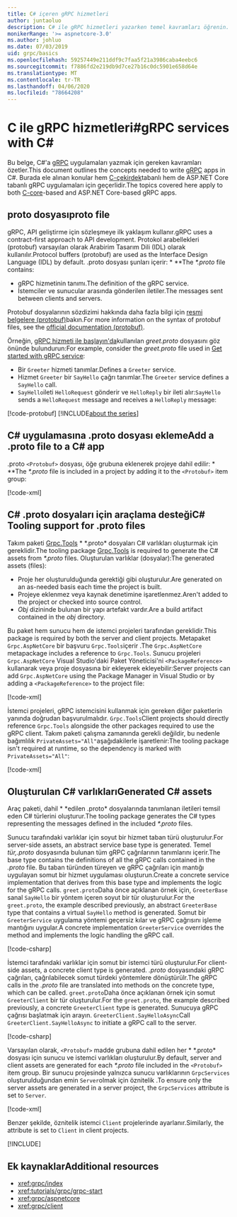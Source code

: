 ```yaml
---
title: C# içeren gRPC hizmetleri
author: juntaoluo
description: C# ile gRPC hizmetleri yazarken temel kavramları öğrenin.
monikerRange: '>= aspnetcore-3.0'
ms.author: johluo
ms.date: 07/03/2019
uid: grpc/basics
ms.openlocfilehash: 59257449e211ddf9c7faa5f21a3986caba4eebc6
ms.sourcegitcommit: f7886fd2e219db9d7ce27b16c0dc5901e658d64e
ms.translationtype: MT
ms.contentlocale: tr-TR
ms.lasthandoff: 04/06/2020
ms.locfileid: "78664208"
---
```

# <a name="grpc-services-with-c"></a><span data-ttu-id="417e5-103">C ile gRPC hizmetleri\#</span><span class="sxs-lookup"><span data-stu-id="417e5-103">gRPC services with C\#</span></span>

<span data-ttu-id="417e5-104">Bu belge, C#'a [gRPC](https://grpc.io/docs/guides/) uygulamaları yazmak için gereken kavramları özetler.</span><span class="sxs-lookup"><span data-stu-id="417e5-104">This document outlines the concepts needed to write [gRPC](https://grpc.io/docs/guides/) apps in C#.</span></span> <span data-ttu-id="417e5-105">Burada ele alınan konular hem [C-çekirdek](https://grpc.io/blog/grpc-stacks)tabanlı hem de ASP.NET Core tabanlı gRPC uygulamaları için geçerlidir.</span><span class="sxs-lookup"><span data-stu-id="417e5-105">The topics covered here apply to both [C-core](https://grpc.io/blog/grpc-stacks)-based and ASP.NET Core-based gRPC apps.</span></span>

## <a name="proto-file"></a><span data-ttu-id="417e5-106">proto dosyası</span><span class="sxs-lookup"><span data-stu-id="417e5-106">proto file</span></span>

<span data-ttu-id="417e5-107">gRPC, API geliştirme için sözleşmeye ilk yaklaşım kullanır.</span><span class="sxs-lookup"><span data-stu-id="417e5-107">gRPC uses a contract-first approach to API development.</span></span> <span data-ttu-id="417e5-108">Protokol arabellekleri (protobuf) varsayılan olarak Arabirim Tasarım Dili (IDL) olarak kullanılır.</span><span class="sxs-lookup"><span data-stu-id="417e5-108">Protocol buffers (protobuf) are used as the Interface Design Language (IDL) by default.</span></span> <span data-ttu-id="417e5-109">.proto dosyası şunları içerir: \* \*\*</span><span class="sxs-lookup"><span data-stu-id="417e5-109">The *\*.proto* file contains:</span></span>

* <span data-ttu-id="417e5-110">gRPC hizmetinin tanımı.</span><span class="sxs-lookup"><span data-stu-id="417e5-110">The definition of the gRPC service.</span></span>
* <span data-ttu-id="417e5-111">İstemciler ve sunucular arasında gönderilen iletiler.</span><span class="sxs-lookup"><span data-stu-id="417e5-111">The messages sent between clients and servers.</span></span>

<span data-ttu-id="417e5-112">Protobuf dosyalarının sözdizimi hakkında daha fazla bilgi için [resmi belgelere (protobuf)](https://developers.google.com/protocol-buffers/docs/proto3)bakın.</span><span class="sxs-lookup"><span data-stu-id="417e5-112">For more information on the syntax of protobuf files, see the [official documentation (protobuf)](https://developers.google.com/protocol-buffers/docs/proto3).</span></span>

<span data-ttu-id="417e5-113">Örneğin, [gRPC hizmeti ile başlayın'da](xref:tutorials/grpc/grpc-start)kullanılan *greet.proto* dosyasını göz önünde bulundurun:</span><span class="sxs-lookup"><span data-stu-id="417e5-113">For example, consider the *greet.proto* file used in [Get started with gRPC service](xref:tutorials/grpc/grpc-start):</span></span>

* <span data-ttu-id="417e5-114">Bir `Greeter` hizmeti tanımlar.</span><span class="sxs-lookup"><span data-stu-id="417e5-114">Defines a `Greeter` service.</span></span>
* <span data-ttu-id="417e5-115">Hizmet `Greeter` bir `SayHello` çağrı tanımlar.</span><span class="sxs-lookup"><span data-stu-id="417e5-115">The `Greeter` service defines a `SayHello` call.</span></span>
* <span data-ttu-id="417e5-116">`SayHello`ileti `HelloRequest` gönderir ve `HelloReply` bir ileti alır:</span><span class="sxs-lookup"><span data-stu-id="417e5-116">`SayHello` sends a `HelloRequest` message and receives a `HelloReply` message:</span></span>

[!code-protobuf[](~/tutorials/grpc/grpc-start/sample/GrpcGreeter/Protos/greet.proto)]
[!INCLUDE[about the series](~/includes/code-comments-loc.md)]

## <a name="add-a-proto-file-to-a-c-app"></a><span data-ttu-id="417e5-117">C\# uygulamasına .proto dosyası ekleme</span><span class="sxs-lookup"><span data-stu-id="417e5-117">Add a .proto file to a C\# app</span></span>

<span data-ttu-id="417e5-118">.proto `<Protobuf>` dosyası, öğe grubuna eklenerek projeye dahil edilir: \* \*\*</span><span class="sxs-lookup"><span data-stu-id="417e5-118">The *\*.proto* file is included in a project by adding it to the `<Protobuf>` item group:</span></span>

[!code-xml[](~/tutorials/grpc/grpc-start/sample/GrpcGreeter/GrpcGreeter.csproj?highlight=2&range=7-9)]

## <a name="c-tooling-support-for-proto-files"></a><span data-ttu-id="417e5-119">C# .proto dosyaları için araçlama desteği</span><span class="sxs-lookup"><span data-stu-id="417e5-119">C# Tooling support for .proto files</span></span>

<span data-ttu-id="417e5-120">Takım paketi [Grpc.Tools](https://www.nuget.org/packages/Grpc.Tools/) \* \*.proto\* dosyaları C# varlıkları oluşturmak için gereklidir.</span><span class="sxs-lookup"><span data-stu-id="417e5-120">The tooling package [Grpc.Tools](https://www.nuget.org/packages/Grpc.Tools/) is required to generate the C# assets from *\*.proto* files.</span></span> <span data-ttu-id="417e5-121">Oluşturulan varlıklar (dosyalar):</span><span class="sxs-lookup"><span data-stu-id="417e5-121">The generated assets (files):</span></span>

* <span data-ttu-id="417e5-122">Proje her oluşturulduğunda gerektiği gibi oluşturulur.</span><span class="sxs-lookup"><span data-stu-id="417e5-122">Are generated on an as-needed basis each time the project is built.</span></span>
* <span data-ttu-id="417e5-123">Projeye eklenmez veya kaynak denetimine işaretlenmez.</span><span class="sxs-lookup"><span data-stu-id="417e5-123">Aren't added to the project or checked into source control.</span></span>
* <span data-ttu-id="417e5-124">*Obj* dizininde bulunan bir yapı artefakt vardır.</span><span class="sxs-lookup"><span data-stu-id="417e5-124">Are a build artifact contained in the *obj* directory.</span></span>

<span data-ttu-id="417e5-125">Bu paket hem sunucu hem de istemci projeleri tarafından gereklidir.</span><span class="sxs-lookup"><span data-stu-id="417e5-125">This package is required by both the server and client projects.</span></span> <span data-ttu-id="417e5-126">Metapaket `Grpc.AspNetCore` bir başvuru `Grpc.Tools`içerir .</span><span class="sxs-lookup"><span data-stu-id="417e5-126">The `Grpc.AspNetCore` metapackage includes a reference to `Grpc.Tools`.</span></span> <span data-ttu-id="417e5-127">Sunucu projeleri `Grpc.AspNetCore` Visual Studio'daki Paket Yöneticisi'ni `<PackageReference>` kullanarak veya proje dosyasına bir ekleyerek ekleyebilir:</span><span class="sxs-lookup"><span data-stu-id="417e5-127">Server projects can add `Grpc.AspNetCore` using the Package Manager in Visual Studio or by adding a `<PackageReference>` to the project file:</span></span>

[!code-xml[](~/tutorials/grpc/grpc-start/sample/GrpcGreeter/GrpcGreeter.csproj?highlight=1&range=12)]

<span data-ttu-id="417e5-128">İstemci projeleri, gRPC istemcisini kullanmak için gereken diğer paketlerin yanında doğrudan başvurulmalıdır. `Grpc.Tools`</span><span class="sxs-lookup"><span data-stu-id="417e5-128">Client projects should directly reference `Grpc.Tools` alongside the other packages required to use the gRPC client.</span></span> <span data-ttu-id="417e5-129">Takım paketi çalışma zamanında gerekli değildir, bu nedenle bağımlılık `PrivateAssets="All"`aşağıdakilerle işaretlenir:</span><span class="sxs-lookup"><span data-stu-id="417e5-129">The tooling package isn't required at runtime, so the dependency is marked with `PrivateAssets="All"`:</span></span>

[!code-xml[](~/tutorials/grpc/grpc-start/sample/GrpcGreeterClient/GrpcGreeterClient.csproj?highlight=3&range=9-11)]

## <a name="generated-c-assets"></a><span data-ttu-id="417e5-130">Oluşturulan C# varlıkları</span><span class="sxs-lookup"><span data-stu-id="417e5-130">Generated C# assets</span></span>

<span data-ttu-id="417e5-131">Araç paketi, dahil \* \*edilen .proto\* dosyalarında tanımlanan iletileri temsil eden C# türlerini oluşturur.</span><span class="sxs-lookup"><span data-stu-id="417e5-131">The tooling package generates the C# types representing the messages defined in the included *\*.proto* files.</span></span>

<span data-ttu-id="417e5-132">Sunucu tarafındaki varlıklar için soyut bir hizmet taban türü oluşturulur.</span><span class="sxs-lookup"><span data-stu-id="417e5-132">For server-side assets, an abstract service base type is generated.</span></span> <span data-ttu-id="417e5-133">Temel *tür,.proto* dosyasında bulunan tüm gRPC çağrılarının tanımlarını içerir.</span><span class="sxs-lookup"><span data-stu-id="417e5-133">The base type contains the definitions of all the gRPC calls contained in the *.proto* file.</span></span> <span data-ttu-id="417e5-134">Bu taban türünden türeyen ve gRPC çağrıları için mantığı uygulayan somut bir hizmet uygulaması oluşturun.</span><span class="sxs-lookup"><span data-stu-id="417e5-134">Create a concrete service implementation that derives from this base type and implements the logic for the gRPC calls.</span></span> <span data-ttu-id="417e5-135">`greet.proto`Daha önce açıklanan örnek için, `GreeterBase` sanal `SayHello` bir yöntem içeren soyut bir tür oluşturulur.</span><span class="sxs-lookup"><span data-stu-id="417e5-135">For the `greet.proto`, the example described previously, an abstract `GreeterBase` type that contains a virtual `SayHello` method is generated.</span></span> <span data-ttu-id="417e5-136">Somut bir `GreeterService` uygulama yöntemi geçersiz kılar ve gRPC çağrısını işleme mantığını uygular.</span><span class="sxs-lookup"><span data-stu-id="417e5-136">A concrete implementation `GreeterService` overrides the method and implements the logic handling the gRPC call.</span></span>

[!code-csharp[](~/tutorials/grpc/grpc-start/sample/GrpcGreeter/Services/GreeterService.cs?name=snippet)]

<span data-ttu-id="417e5-137">İstemci tarafındaki varlıklar için somut bir istemci türü oluşturulur.</span><span class="sxs-lookup"><span data-stu-id="417e5-137">For client-side assets, a concrete client type is generated.</span></span> <span data-ttu-id="417e5-138">*.proto* dosyasındaki gRPC çağrıları, çağrılabilecek somut türdeki yöntemlere dönüştürülr.</span><span class="sxs-lookup"><span data-stu-id="417e5-138">The gRPC calls in the *.proto* file are translated into methods on the concrete type, which can be called.</span></span> <span data-ttu-id="417e5-139">`greet.proto`Daha önce açıklanan örnek için somut `GreeterClient` bir tür oluşturulur.</span><span class="sxs-lookup"><span data-stu-id="417e5-139">For the `greet.proto`, the example described previously, a concrete `GreeterClient` type is generated.</span></span> <span data-ttu-id="417e5-140">Sunucuya gRPC çağrısı başlatmak için arayın. `GreeterClient.SayHelloAsync`</span><span class="sxs-lookup"><span data-stu-id="417e5-140">Call `GreeterClient.SayHelloAsync` to initiate a gRPC call to the server.</span></span>

[!code-csharp[](~/tutorials/grpc/grpc-start/sample/GrpcGreeterClient/Program.cs?name=snippet)]

<span data-ttu-id="417e5-141">Varsayılan olarak, `<Protobuf>` madde grubuna dahil edilen her \* \*.proto\* dosyası için sunucu ve istemci varlıkları oluşturulur.</span><span class="sxs-lookup"><span data-stu-id="417e5-141">By default, server and client assets are generated for each *\*.proto* file included in the `<Protobuf>` item group.</span></span> <span data-ttu-id="417e5-142">Bir sunucu projesinde yalnızca sunucu varlıklarının `GrpcServices` oluşturulduğundan emin `Server`olmak için öznitelik .</span><span class="sxs-lookup"><span data-stu-id="417e5-142">To ensure only the server assets are generated in a server project, the `GrpcServices` attribute is set to `Server`.</span></span>

[!code-xml[](~/tutorials/grpc/grpc-start/sample/GrpcGreeter/GrpcGreeter.csproj?highlight=2&range=7-9)]

<span data-ttu-id="417e5-143">Benzer şekilde, öznitelik istemci `Client` projelerinde ayarlanır.</span><span class="sxs-lookup"><span data-stu-id="417e5-143">Similarly, the attribute is set to `Client` in client projects.</span></span>

[!INCLUDE[](~/includes/gRPCazure.md)]

## <a name="additional-resources"></a><span data-ttu-id="417e5-144">Ek kaynaklar</span><span class="sxs-lookup"><span data-stu-id="417e5-144">Additional resources</span></span>

* <xref:grpc/index>
* <xref:tutorials/grpc/grpc-start>
* <xref:grpc/aspnetcore>
* <xref:grpc/client>

